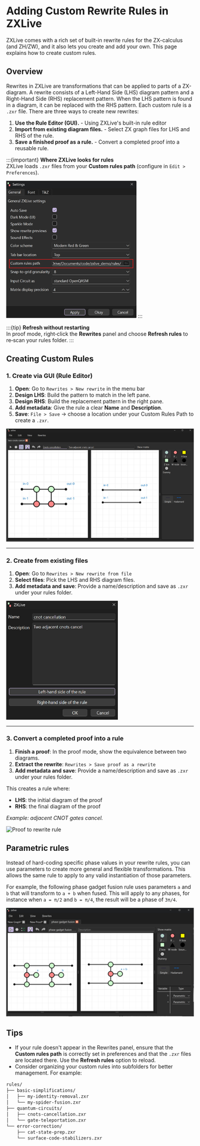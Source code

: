 # Adding Custom Rewrite Rules in ZXLive

ZXLive comes with a rich set of built-in rewrite rules for the ZX-calculus (and ZH/ZW), and it also lets you create and add your own. This page explains how to create custom rules.


## Overview

Rewrites in ZXLive are transformations that can be applied to parts of a ZX-diagram. A rewrite consists of a Left-Hand Side (LHS) diagram pattern and a Right-Hand Side (RHS) replacement pattern. When the LHS pattern is found in a diagram, it can be replaced with the RHS pattern. Each custom rule is a `.zxr` file. There are three ways to create new rewrites:

1. **Use the Rule Editor (GUI).** - Using ZXLive's built-in rule editor
2. **Import from existing diagram files.** - Select ZX graph files for LHS and RHS of the rule.
3. **Save a finished proof as a rule.** - Convert a completed proof into a reusable rule.

:::{important}
**Where ZXLive looks for rules**\
ZXLive loads `.zxr` files from your **Custom rules path** (configure in `Edit > Preferences`).

<img src="./_static/custom_rules_path.png" alt="Custom rules path setting" width="350"/>
:::

:::{tip}
**Refresh without restarting**\
In proof mode, right‑click the **Rewrites** panel and choose **Refresh rules** to re‑scan your rules folder.
:::

## Creating Custom Rules

### 1. Create via GUI (Rule Editor)

1. **Open**: Go to `Rewrites > New rewrite` in the menu bar
2. **Design LHS**: Build the pattern to match in the left pane.
3. **Design RHS**: Build the replacement pattern in the right pane.
4. **Add metadata**: Give the rule a clear **Name** and **Description**.
5. **Save**: `File > Save` → choose a location under your Custom Rules Path to create a `.zxr`.

![Rule Editor](./_static/rule_editor.png)

---

### 2. Create from existing files

1. **Open**: Go to `Rewrites > New rewrite from file`
2. **Select files**: Pick the LHS and RHS diagram files.
3. **Add metadata and save**: Provide a name/description and save as `.zxr` under your rules folder.

<img src="./_static/rule_from_files_dialog.png" alt="Rule from files dialog" width="300"/>

---

### 3. Convert a completed proof into a rule

1. **Finish a proof**: In the proof mode, show the equivalence between two diagrams.
2. **Extract the rewrite**: `Rewrites > Save proof as a rewrite`
3. **Add metadata and save**: Provide a name/description and save as `.zxr` under your rules folder.

This creates a rule where:
- **LHS**: the initial diagram of the proof
- **RHS**: the final diagram of the proof

*Example: adjacent CNOT gates cancel.*

![Proof to rewrite rule](./_static/cnot_cancellation_proof_rewrite.gif)


## Parametric rules

Instead of hard-coding specific phase values in your rewrite rules, you can use parameters to create more general and flexible transformations. This allows the same rule to apply to any valid instantiation of those parameters.

For example, the following phase gadget fusion rule uses parameters `a` and `b` that will transform to `a + b` when fused. This will apply to any phases, for instance when `a = π/2` and `b = π/4`, the result will be a phase of `3π/4`.

![Phase gadget fusion rule](./_static/phase_gadget_fusion_rule.png)

## Tips

- If your rule doesn't appear in the Rewrites panel, ensure that the **Custom rules path** is correctly set in preferences and that the `.zxr` files are located there. Use the **Refresh rules** option to reload.
- Consider organizing your custom rules into subfolders for better management. For example:
```
rules/
├── basic-simplifications/
│   ├── my-identity-removal.zxr
│   └── my-spider-fusion.zxr
├── quantum-circuits/
│   ├── cnots-cancellation.zxr
│   └── gate-teleportation.zxr
└── error-correction/
    ├── cat-state-prep.zxr
    └── surface-code-stabilizers.zxr
```
